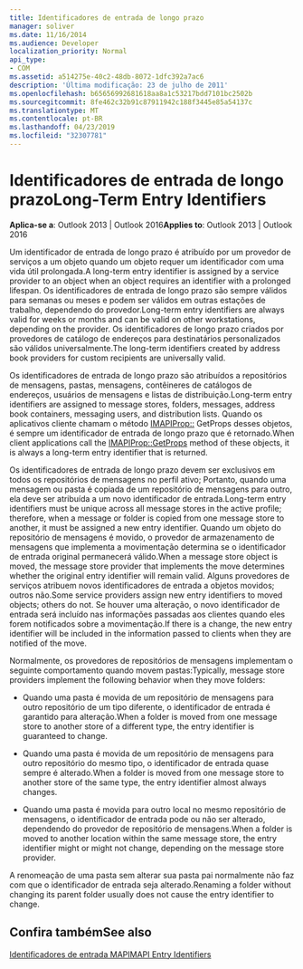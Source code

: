 ```yaml
---
title: Identificadores de entrada de longo prazo
manager: soliver
ms.date: 11/16/2014
ms.audience: Developer
localization_priority: Normal
api_type:
- COM
ms.assetid: a514275e-40c2-48db-8072-1dfc392a7ac6
description: 'Última modificação: 23 de julho de 2011'
ms.openlocfilehash: b65656992681618aa8a1c53217bdd7101bc2502b
ms.sourcegitcommit: 8fe462c32b91c87911942c188f3445e85a54137c
ms.translationtype: MT
ms.contentlocale: pt-BR
ms.lasthandoff: 04/23/2019
ms.locfileid: "32307781"
---
```

# <a name="long-term-entry-identifiers"></a><span data-ttu-id="dba59-103">Identificadores de entrada de longo prazo</span><span class="sxs-lookup"><span data-stu-id="dba59-103">Long-Term Entry Identifiers</span></span>

  
  
<span data-ttu-id="dba59-104">**Aplica-se a**: Outlook 2013 | Outlook 2016</span><span class="sxs-lookup"><span data-stu-id="dba59-104">**Applies to**: Outlook 2013 | Outlook 2016</span></span> 
  
<span data-ttu-id="dba59-105">Um identificador de entrada de longo prazo é atribuído por um provedor de serviços a um objeto quando um objeto requer um identificador com uma vida útil prolongada.</span><span class="sxs-lookup"><span data-stu-id="dba59-105">A long-term entry identifier is assigned by a service provider to an object when an object requires an identifier with a prolonged lifespan.</span></span> <span data-ttu-id="dba59-106">Os identificadores de entrada de longo prazo são sempre válidos para semanas ou meses e podem ser válidos em outras estações de trabalho, dependendo do provedor.</span><span class="sxs-lookup"><span data-stu-id="dba59-106">Long-term entry identifiers are always valid for weeks or months and can be valid on other workstations, depending on the provider.</span></span> <span data-ttu-id="dba59-107">Os identificadores de longo prazo criados por provedores de catálogo de endereços para destinatários personalizados são válidos universalmente.</span><span class="sxs-lookup"><span data-stu-id="dba59-107">The long-term identifiers created by address book providers for custom recipients are universally valid.</span></span> 
  
<span data-ttu-id="dba59-108">Os identificadores de entrada de longo prazo são atribuídos a repositórios de mensagens, pastas, mensagens, contêineres de catálogos de endereços, usuários de mensagens e listas de distribuição.</span><span class="sxs-lookup"><span data-stu-id="dba59-108">Long-term entry identifiers are assigned to message stores, folders, messages, address book containers, messaging users, and distribution lists.</span></span> <span data-ttu-id="dba59-109">Quando os aplicativos cliente chamam o método [IMAPIProp::](imapiprop-getprops.md) GetProps desses objetos, é sempre um identificador de entrada de longo prazo que é retornado.</span><span class="sxs-lookup"><span data-stu-id="dba59-109">When client applications call the [IMAPIProp::GetProps](imapiprop-getprops.md) method of these objects, it is always a long-term entry identifier that is returned.</span></span> 
  
<span data-ttu-id="dba59-110">Os identificadores de entrada de longo prazo devem ser exclusivos em todos os repositórios de mensagens no perfil ativo; Portanto, quando uma mensagem ou pasta é copiada de um repositório de mensagens para outro, ela deve ser atribuída a um novo identificador de entrada.</span><span class="sxs-lookup"><span data-stu-id="dba59-110">Long-term entry identifiers must be unique across all message stores in the active profile; therefore, when a message or folder is copied from one message store to another, it must be assigned a new entry identifier.</span></span> <span data-ttu-id="dba59-111">Quando um objeto do repositório de mensagens é movido, o provedor de armazenamento de mensagens que implementa a movimentação determina se o identificador de entrada original permanecerá válido.</span><span class="sxs-lookup"><span data-stu-id="dba59-111">When a message store object is moved, the message store provider that implements the move determines whether the original entry identifier will remain valid.</span></span> <span data-ttu-id="dba59-112">Alguns provedores de serviços atribuem novos identificadores de entrada a objetos movidos; outros não.</span><span class="sxs-lookup"><span data-stu-id="dba59-112">Some service providers assign new entry identifiers to moved objects; others do not.</span></span> <span data-ttu-id="dba59-113">Se houver uma alteração, o novo identificador de entrada será incluído nas informações passadas aos clientes quando eles forem notificados sobre a movimentação.</span><span class="sxs-lookup"><span data-stu-id="dba59-113">If there is a change, the new entry identifier will be included in the information passed to clients when they are notified of the move.</span></span> 
  
<span data-ttu-id="dba59-114">Normalmente, os provedores de repositórios de mensagens implementam o seguinte comportamento quando movem pastas:</span><span class="sxs-lookup"><span data-stu-id="dba59-114">Typically, message store providers implement the following behavior when they move folders:</span></span>
  
- <span data-ttu-id="dba59-115">Quando uma pasta é movida de um repositório de mensagens para outro repositório de um tipo diferente, o identificador de entrada é garantido para alteração.</span><span class="sxs-lookup"><span data-stu-id="dba59-115">When a folder is moved from one message store to another store of a different type, the entry identifier is guaranteed to change.</span></span>
    
- <span data-ttu-id="dba59-116">Quando uma pasta é movida de um repositório de mensagens para outro repositório do mesmo tipo, o identificador de entrada quase sempre é alterado.</span><span class="sxs-lookup"><span data-stu-id="dba59-116">When a folder is moved from one message store to another store of the same type, the entry identifier almost always changes.</span></span>
    
- <span data-ttu-id="dba59-117">Quando uma pasta é movida para outro local no mesmo repositório de mensagens, o identificador de entrada pode ou não ser alterado, dependendo do provedor de repositório de mensagens.</span><span class="sxs-lookup"><span data-stu-id="dba59-117">When a folder is moved to another location within the same message store, the entry identifier might or might not change, depending on the message store provider.</span></span>
    
<span data-ttu-id="dba59-118">A renomeação de uma pasta sem alterar sua pasta pai normalmente não faz com que o identificador de entrada seja alterado.</span><span class="sxs-lookup"><span data-stu-id="dba59-118">Renaming a folder without changing its parent folder usually does not cause the entry identifier to change.</span></span> 
  
## <a name="see-also"></a><span data-ttu-id="dba59-119">Confira também</span><span class="sxs-lookup"><span data-stu-id="dba59-119">See also</span></span>



[<span data-ttu-id="dba59-120">Identificadores de entrada MAPI</span><span class="sxs-lookup"><span data-stu-id="dba59-120">MAPI Entry Identifiers</span></span>](mapi-entry-identifiers.md)

